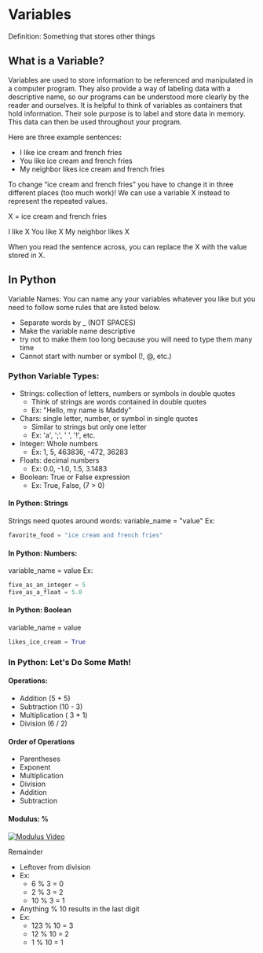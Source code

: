 # Variables
Definition: Something that stores other things
## What is a Variable? 

Variables are used to store information to be referenced and manipulated in a computer program. They also provide a way of labeling data with a descriptive name, so our programs can be understood more clearly by the reader and ourselves. It is helpful to think of variables as containers that hold information. Their sole purpose is to label and store data in memory. This data can then be used throughout your program.

Here are three example sentences: 

* I like ice cream and french fries
* You like ice cream and french fries
* My neighbor likes ice cream and french fries

To change “ice cream and french fries” you have to change it in three different places (too much work)! We can use a variable X instead to represent the repeated values. 

X = ice cream and french fries

I like X
You like X
My neighbor likes X

When you read the sentence across, you can replace the X with the value stored in X. 

## In Python
Variable Names:
You can name any your variables whatever you like but you need to follow some rules that are listed below. 
* Separate words by _ (NOT SPACES)
* Make the variable name descriptive
* try not to make them too long because you will need to type them many time
* Cannot start with number or symbol (!, @, etc.)

### Python Variable Types:

* Strings: collection of letters, numbers or symbols in double quotes
  * Think of strings are words contained in double quotes
  * Ex: "Hello, my name is Maddy"
* Chars: single letter, number, or symbol in single quotes
  * Similar to strings but only one letter
  * Ex: 'a', ';', ' ', '!', etc.
* Integer: Whole numbers
  * Ex: 1, 5, 463836, -472, 36283
* Floats: decimal numbers
  * Ex: 0.0, -1.0, 1.5, 3.1483
* Boolean: True or False expression
  * Ex: True, False, (7 > 0)

#### In Python: Strings
Strings need quotes around words:
variable_name = "value"
Ex:
```python
favorite_food = "ice cream and french fries"
```
#### In Python: Numbers:
variable_name = value
Ex:
```python
five_as_an_integer = 5
five_as_a_float = 5.0
```
#### In Python: Boolean
variable_name = value
```python
likes_ice_cream = True
```
### In Python: Let's Do Some Math!
#### Operations:
* Addition (5 \+ 5)
* Subtraction (10 \- 3)
* Multiplication ( 3 \* 1)
* Division (6 \/ 2)
#### Order of Operations
* Parentheses
* Exponent
* Multiplication
* Division
* Addition
* Subtraction
#### Modulus: %
[![Modulus Video](http://img.youtube.com/vi/MrTtsX2Wg9Q/0.jpg)](http://www.youtube.com/watch?v=MrTtsX2Wg9Q "Modulus Operator - CS101 - Udacity")

Remainder
* Leftover from division
* Ex:
  * 6 % 3 = 0
  * 2 % 3 = 2
  * 10 % 3 = 1
* Anything % 10 results in the last digit
* Ex:
  * 123 % 10 = 3
  * 12 % 10 = 2
  * 1 % 10 = 1

